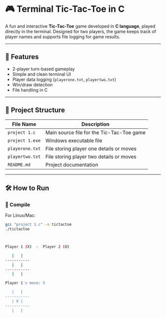 # 🎮 Terminal Tic-Tac-Toe in C

A fun and interactive **Tic-Tac-Toe** game developed in **C language**, played directly in the terminal. Designed for two players, the game keeps track of player names and supports file logging for game results.

---

## 🧩 Features

- 2-player turn-based gameplay
- Simple and clean terminal UI
- Player data logging (`playerone.txt`, `playertwo.txt`)
- Win/draw detection
- File handling in C

---

## 📁 Project Structure

| File Name         | Description                                    |
|------------------|------------------------------------------------|
| `project 1.c`     | Main source file for the Tic-Tac-Toe game     |
| `project 1.exe`   | Windows executable file                        |
| `playerone.txt`   | File storing player one details or moves      |
| `playertwo.txt`   | File storing player two details or moves      |
| `README.md`       | Project documentation                         |

---

## 🛠️ How to Run

### 🧮 Compile

For Linux/Mac:

```bash
gcc "project 1.c" -o tictactoe
./tictactoe



Player 1 (X)  -  Player 2 (O)

   |   |   
-----------
   |   |   
-----------
   |   |   

Player 1's move: 5

   |   |   
-----------
   | X |   
-----------
   |   |   








